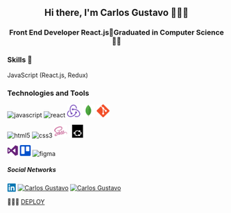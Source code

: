 <h2 align="center">Hi there, I'm Carlos Gustavo 👨🏻‍💻 
<h3 align="center">Front End Developer React.js🔹️Graduated in Computer Science 👨‍🎓️ </h3>
 
### Skills 📝️
JavaScript (React.js, Redux) <br/>
</p>

 ### Technologies and Tools
 <p align="left">
  <img src="https://devicons.github.io/devicon/devicon.git/icons/javascript/javascript-original.svg" alt="javascript" width="30"  height="30" />
  <img src="https://devicons.github.io/devicon/devicon.git/icons/react/react-original-wordmark.svg" alt="react" width="30" height="30"/>
  <img src="https://github.com/devicons/devicon/blob/master/icons/redux/redux-original.svg" alt="redux" width="30" height="30"/>
  <img src="https://raw.githubusercontent.com/devicons/devicon/40cd6bc89a299dc50ac289f8e3b071d0dff49d9c/icons/mongodb/mongodb-original.svg" alt="Mongo" width="30" height="30"/>
  <img src="https://github.com/devicons/devicon/blob/master/icons/git/git-original.svg" alt="git" width="30"  height="30"  />
  </p>
  <p align="left">
  <img src="https://devicons.github.io/devicon/devicon.git/icons/html5/html5-original-wordmark.svg" alt="html5"  width="30"  height="30" />
  <img src="https://devicons.github.io/devicon/devicon.git/icons/css3/css3-original-wordmark.svg" alt="css3"  width="30"  height="30" />
  <img src="https://github.com/devicons/devicon/blob/master/icons/sass/sass-original.svg" alt="sass" width="30"  height="30" />
  <img src="https://github.com/devicons/devicon/blob/master/icons/ubuntu/ubuntu-plain.svg" alt="ubuntu" width="40"  height="30" />
 </p>
 <p align="left">
  <img src="https://github.com/devicons/devicon/blob/master/icons/visualstudio/visualstudio-plain.svg" alt="visualstudio" width="25"  height="25" />
 <img src="https://raw.githubusercontent.com/devicons/devicon/40cd6bc89a299dc50ac289f8e3b071d0dff49d9c/icons/trello/trello-plain.svg" alt="trello" width="25"  height="25" />
 <img src="https://www.vectorlogo.zone/logos/figma/figma-icon.svg" alt="figma" width="25"  height="25"/>
 
</p>
<h5 align="left">Social Networks</h5>
<p align="left">
<a href="https://www.linkedin.com/in/carlos-gustavo-a71757190/" target="blank"><img align="center" src="https://github.com/devicons/devicon/blob/master/icons/linkedin/linkedin-original.svg" alt="Carlos Gustavo" height="20" width="20" /></a>
 <a href="https://discord.com/channels/@me"target="blank"><img align="center"
  src="https://raw.githubusercontent.com/anuraghazra/anuraghazra/master/assets/discord-round.svg"alt="Carlos Gustavo" height="20" width="20" /></a>
 <a href="https://www.instagram.com/carlosgustavo.br/" target="blank"><img align="center" src="https://cdn.jsdelivr.net/npm/simple-icons@3.0.1/icons/instagram.svg" alt="Carlos Gustavo" height="20" width="20" /> </a>
</p>

👨🏻‍💻️ [DEPLOY](https://carlosgustavo.tech) 
                                                       
